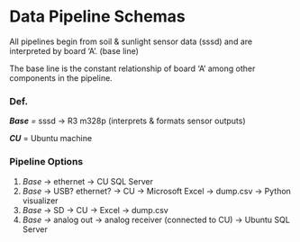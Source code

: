 # Data Pipeline Schemas

All pipelines begin from soil & sunlight sensor data (sssd) and are interpreted by board ‘A’. (base line)

The base line is the constant relationship of board ‘A’ among other components in the pipeline.

### Def.

***Base** =* sssd → R3 m328p (interprets & formats sensor outputs)

***CU*** = Ubuntu machine 

### Pipeline Options

1. *Base* → ethernet → CU SQL Server
2. *Base* → USB? ethernet? → CU → Microsoft Excel → dump.csv → Python visualizer
3. *Base* → SD → CU → Excel → dump.csv
4. *Base →* analog out → analog receiver (connected to CU) → Ubuntu SQL Server